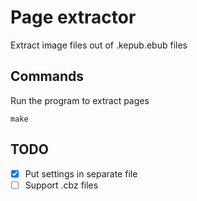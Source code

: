 # Page extractor

Extract image files out of .kepub.ebub files

## Commands

Run the program to extract pages

    make

## TODO

- [x] Put settings in separate file
- [ ] Support .cbz files
